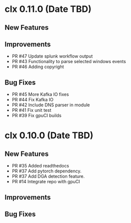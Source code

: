 # clx 0.11.0 (Date TBD)

## New Features

## Improvements
 - PR #47 Update splunk workflow output
 - PR #43 Functionality to parse selected windows events
 - PR #46 Adding copyright

## Bug Fixes

 - PR #45 More Kafka IO fixes
 - PR #44 Fix Kafka IO
 - PR #42 Include DNS parser in module
 - PR #41 Fix unit test
 - PR #39 Fix gpuCI builds


# clx 0.10.0 (Date TBD)

## New Features
 - PR #35 Added readthedocs
 - PR #37 Add pytorch dependency.
 - PR #37 Add DGA detection feature.
 - PR #14 Integrate repo with gpuCI

## Improvements

## Bug Fixes
